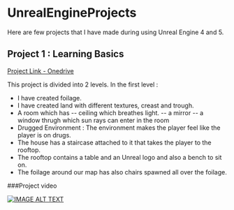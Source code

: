 # UnrealEngineProjects

Here are few projects that I have made during using Unreal Engine 4 and 5.

## Project 1 : Learning Basics
[Project Link - Onedrive](https://mmmutgkp-my.sharepoint.com/:f:/g/personal/2020021003_mmmut_ac_in/EpispFvPfpdFoUL9bI3DcGABUyw0VFq-yOLpPjWaeg-4LA?e=wICQre)


This project is divided into 2 levels.
In the first level : 
- I have created foilage.
- I have created land with different textures, creast and trough.
- A room which has
  -- ceiling which breathes light.
  -- a mirror
  -- a window thrugh which sun rays can enter in the room
- Drugged Environment : The environment makes the player feel like the player is on drugs.
- The house has a staircase attached to it that takes the player to the rooftop.
- The rooftop contains a table and an Unreal logo and also a bench to sit on.
- The foilage around our map has also chairs spawned all over the foilage.

###Project video


[![IMAGE ALT TEXT](http://img.youtube.com/vi/aCfkawnxqmk/0.jpg)](http://www.youtube.com/watch?v=aCfkawnxqmk "Project Learn")
